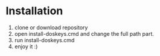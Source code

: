 # Installation
1. clone or download repository
2. open install-doskeys.cmd and change the full path part.
3. run install-doskeys.cmd
4. enjoy it :)
